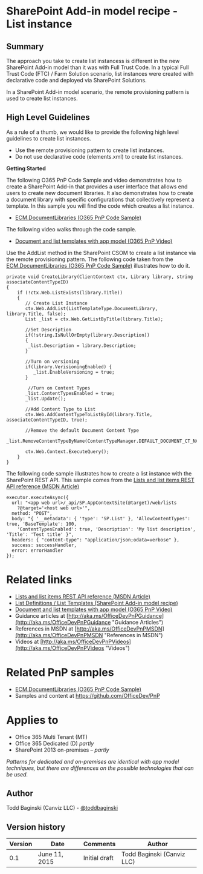 SharePoint Add-in model recipe - List instance
==============================================

Summary
-------

The approach you take to create list instancess is different in the new SharePoint Add-in model than it was with Full Trust Code.  In a typical Full Trust Code (FTC) / Farm Solution scenario, list instances were created with declarative code and deployed via SharePoint Solutions. 

In a SharePoint Add-in model scenario, the remote provisioning pattern is used to create list instances.

High Level Guidelines
---------------------

As a rule of a thumb, we would like to provide the following high level guidelines to create list instances.

- Use the remote provisioning pattern to create list instances.
- Do not use declarative code (elements.xml) to create list instances.

**Getting Started**

The following O365 PnP Code Sample and video demonstrates how to create a SharePoint Add-in that provides a user interface that allows end users to create new document libraries.  It also demonstrates how to create a document library with specific configurations that collectively represent a template.  In this sample you will find the code which creates a list instance.

- [ECM.DocumentLibraries (O365 PnP Code Sample)](https://github.com/OfficeDev/PnP/tree/master/Scenarios/ECM.DocumentLibraries)

The following video walks through the code sample.

- [Document and list templates with app model (O365 PnP Video)](http://channel9.msdn.com/blogs/OfficeDevPnP/Document-and-list-templates-with-app-model)

Use the AddList method in the SharePoint CSOM to create a list instance via the remote provisioning pattern.  The following code taken from the [ECM.DocumentLibraries (O365 PnP Code Sample)](https://github.com/OfficeDev/PnP/tree/master/Scenarios/ECM.DocumentLibraries) illustrates how to do it.

	private void CreateLibrary(ClientContext ctx, Library library, string associateContentTypeID) 
	{
	    if (!ctx.Web.ListExists(library.Title))
	    {
		   // Create List Instance
	       ctx.Web.AddList(ListTemplateType.DocumentLibrary, library.Title, false);
	       List _list = ctx.Web.GetListByTitle(library.Title);
		   
		   //Set Description
	       if(!string.IsNullOrEmpty(library.Description)) 
	       {
	        _list.Description = library.Description;
	       }

		   //Turn on versioning	
	       if(library.VerisioningEnabled) {
	          _list.EnableVersioning = true;
	       }
		   
			//Turn on Content Types
	       _list.ContentTypesEnabled = true;
	       _list.Update();

		   //Add Content Type to List
	       ctx.Web.AddContentTypeToListById(library.Title, associateContentTypeID, true);
	
	       //Remove the default Document Content Type
	       _list.RemoveContentTypeByName(ContentTypeManager.DEFAULT_DOCUMENT_CT_NAME);

	       ctx.Web.Context.ExecuteQuery();
	    }
	}

The following code sample illustrates how to create a list instance with the SharePoint REST API.  This sample comes from the [Lists and list items REST API reference (MSDN Article)](https://msdn.microsoft.com/en-us/library/office/dn531433.aspx)

	executor.executeAsync({
	  url: "<app web url>/_api/SP.AppContextSite(@target)/web/lists
	    ?@target='<host web url>'",
	  method: "POST",
	  body: "{ '__metadata': { 'type': 'SP.List' }, 'AllowContentTypes': true, 'BaseTemplate': 100,
	    'ContentTypesEnabled': true, 'Description': 'My list description', 'Title': 'Test title' }",
	  headers: { "content-type": "application/json;odata=verbose" },
	  success: successHandler,
	  error: errorHandler
	});

Related links
=============
- [Lists and list items REST API reference (MSDN Article)](https://msdn.microsoft.com/en-us/library/office/dn531433.aspx)
- [List Definitions / List Templates (SharePoint Add-in model recipe)](https://github.com/OfficeDev/PnP-Guidance/blob/master/articles/app-model-recipe-list-definition-template.md)
- [Document and list templates with app model (O365 PnP Video)](http://channel9.msdn.com/blogs/OfficeDevPnP/Document-and-list-templates-with-app-model)
- Guidance articles at [http://aka.ms/OfficeDevPnPGuidance](http://aka.ms/OfficeDevPnPGuidance "Guidance Articles")
- References in MSDN at [http://aka.ms/OfficeDevPnPMSDN](http://aka.ms/OfficeDevPnPMSDN "References in MSDN")
- Videos at [http://aka.ms/OfficeDevPnPVideos](http://aka.ms/OfficeDevPnPVideos "Videos")

Related PnP samples
===================

- [ECM.DocumentLibraries (O365 PnP Code Sample)](https://github.com/OfficeDev/PnP/tree/master/Scenarios/ECM.DocumentLibraries)
- Samples and content at https://github.com/OfficeDev/PnP

Applies to
==========
- Office 365 Multi Tenant (MT)
- Office 365 Dedicated (D) *partly*
- SharePoint 2013 on-premises – *partly*

*Patterns for dedicated and on-premises are identical with app model techniques, but there are differences on the possible technologies that can be used.*

Author
------
Todd Baginski (Canviz LLC) - [@toddbaginski](https://twitter.com/toddbaginski)

Version history
---------------
Version  | Date | Comments | Author
---------| -----| ---------| ------
0.1  | June 11, 2015 | Initial draft | Todd Baginski (Canviz LLC)